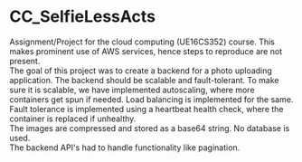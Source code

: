 # CC_SelfieLessActs
Assignment/Project for the cloud computing (UE16CS352) course. This makes prominent use of AWS services, hence steps to reproduce are not present.<br>
The goal of this project was to create a backend for a photo uploading application. The backend should be scalable and fault-tolerant. To make sure it is scalable, we have implemented autoscaling, where more containers get spun if needed. Load balancing is implemented for the same. Fault tolerance is implemented using a heartbeat health check, where the container is replaced if unhealthy.<br>
The images are compressed and stored as a base64 string. No database is used.<br>
The backend API's had to handle functionality like pagination.<br>

